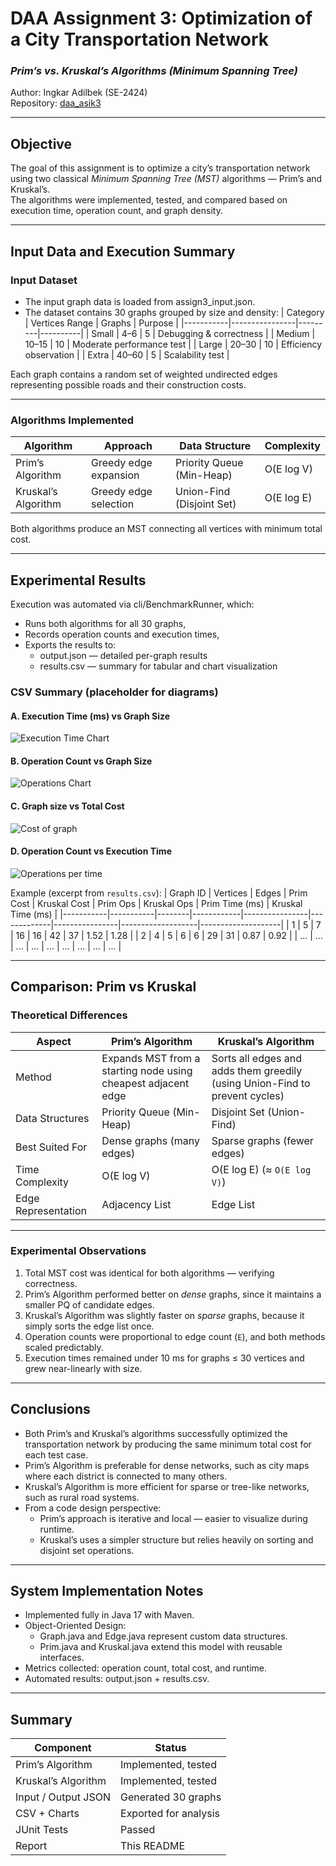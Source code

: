 # DAA Assignment 3: Optimization of a City Transportation Network
### *Prim’s vs. Kruskal’s Algorithms (Minimum Spanning Tree)*
Author: Ingkar Adilbek (SE-2424)  
Repository: [daa_asik3](https://github.com/daaingkaryaad/daa_asik3)

---

## Objective
The goal of this assignment is to optimize a city’s transportation network using two classical *Minimum Spanning Tree (MST)* algorithms — Prim’s and Kruskal’s.  
The algorithms were implemented, tested, and compared based on execution time, operation count, and graph density.

---

## Input Data and Execution Summary

### Input Dataset
- The input graph data is loaded from assign3_input.json.
- The dataset contains 30 graphs grouped by size and density:
  | Category | Vertices Range | Graphs | Purpose |
  |-----------|----------------|---------|----------|
  | Small     | 4–6            | 5       | Debugging & correctness |
  | Medium    | 10–15          | 10      | Moderate performance test |
  | Large     | 20–30          | 10      | Efficiency observation |
  | Extra     | 40–60          | 5       | Scalability test |

Each graph contains a random set of weighted undirected edges representing possible roads and their construction costs.

---

### Algorithms Implemented
| Algorithm           | Approach              | Data Structure            | Complexity |
|---------------------|-----------------------|---------------------------|------------|
| Prim’s Algorithm    | Greedy edge expansion | Priority Queue (Min-Heap) | O(E log V) |
| Kruskal’s Algorithm | Greedy edge selection | Union-Find (Disjoint Set) | O(E log E) |

Both algorithms produce an MST connecting all vertices with minimum total cost.

---

## Experimental Results

Execution was automated via cli/BenchmarkRunner, which:
- Runs both algorithms for all 30 graphs,
- Records operation counts and execution times,
- Exports the results to:
    - output.json — detailed per-graph results
    - results.csv — summary for tabular and chart visualization

### CSV Summary (placeholder for diagrams)

#### A. Execution Time (ms) vs Graph Size
![Execution Time Chart](images/time_vs_size.png)

#### B. Operation Count vs Graph Size
![Operations Chart](images/ops_vs_size.png)

#### C. Graph size vs Total Cost
![Cost of graph](images/cost_vs_size.png)

#### D. Operation Count vs Execution Time
![Operations per time](images/ops_vs_time.png)

Example (excerpt from `results.csv`):
| Graph ID | Vertices | Edges | Prim Cost | Kruskal Cost | Prim Ops | Kruskal Ops | Prim Time (ms) | Kruskal Time (ms) |
|-----------|-----------|--------|------------|----------------|-------------|----------------|-------------------|--------------------|
| 1 | 5 | 7 | 16 | 16 | 42 | 37 | 1.52 | 1.28 |
| 2 | 4 | 5 | 6 | 6 | 29 | 31 | 0.87 | 0.92 |
| ... | ... | ... | ... | ... | ... | ... | ... | ... |

---

## Comparison: Prim vs Kruskal

### Theoretical Differences
| Aspect              | Prim’s Algorithm                                              | Kruskal’s Algorithm                                                         |
|---------------------|---------------------------------------------------------------|-----------------------------------------------------------------------------|
| Method              | Expands MST from a starting node using cheapest adjacent edge | Sorts all edges and adds them greedily (using Union-Find to prevent cycles) |
| Data Structures     | Priority Queue (Min-Heap)                                     | Disjoint Set (Union-Find)                                                   |
| Best Suited For     | Dense graphs (many edges)                                     | Sparse graphs (fewer edges)                                                 |
| Time Complexity     | O(E log V)                                                    | O(E log E) (≈ `O(E log V)`)                                                 |
| Edge Representation | Adjacency List                                                | Edge List                                                                   |

---

### Experimental Observations
1. Total MST cost was identical for both algorithms — verifying correctness.
2. Prim’s Algorithm performed better on *dense* graphs, since it maintains a smaller PQ of candidate edges.
3. Kruskal’s Algorithm was slightly faster on *sparse* graphs, because it simply sorts the edge list once.
4. Operation counts were proportional to edge count (`E`), and both methods scaled predictably.
5. Execution times remained under 10 ms for graphs ≤ 30 vertices and grew near-linearly with size.

---

## Conclusions

- Both Prim’s and Kruskal’s algorithms successfully optimized the transportation network by producing the same minimum total cost for each test case.
- Prim’s Algorithm is preferable for dense networks, such as city maps where each district is connected to many others.
- Kruskal’s Algorithm is more efficient for sparse or tree-like networks, such as rural road systems.
- From a code design perspective:
    - Prim’s approach is iterative and local — easier to visualize during runtime.
    - Kruskal’s uses a simpler structure but relies heavily on sorting and disjoint set operations.

---

## System Implementation Notes
- Implemented fully in Java 17 with Maven.
- Object-Oriented Design:
    - Graph.java and Edge.java represent custom data structures.
    - Prim.java and Kruskal.java extend this model with reusable interfaces.
- Metrics collected: operation count, total cost, and runtime.
- Automated results: output.json + results.csv.

---

## Summary
| Component           | Status                |
|---------------------|-----------------------|
| Prim’s Algorithm    | Implemented, tested   |
| Kruskal’s Algorithm | Implemented, tested   |
| Input / Output JSON | Generated 30 graphs   |
| CSV + Charts        | Exported for analysis |
| JUnit Tests         | Passed                |
| Report              | This README           |

